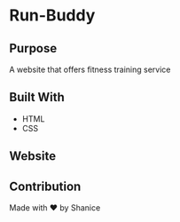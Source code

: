 # Run-Buddy
## Purpose
A website that offers fitness training service 

## Built With
* HTML
* CSS

## Website 

## Contribution 
Made with ♥ by Shanice

